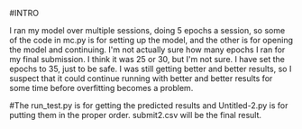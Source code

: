 #INTRO

I ran my model over multiple sessions, doing 5 epochs a session, so some of the code in mc.py is for setting up the model, and the other is for opening the model and continuing. 
I'm not actually sure how many epochs I ran for my final submission. I think it was 25 or 30, but I'm not sure. I have set the epochs to 35, just to be safe. I was still getting better and better results, so I suspect that it could continue running with better and better results for some time before overfitting becomes a problem.

#The run_test.py is for getting the predicted results and Untitled-2.py is for putting them in the proper order. submit2.csv will be the final result.
